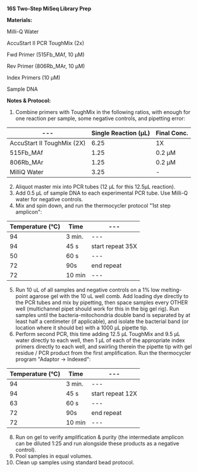 **16S Two-Step MiSeq Library Prep**

**Materials:**

Milli-Q Water

AccuStart II PCR ToughMix (2x)

Fwd Primer (515Fb\_MAf, 10 µM)

Rev Primer (806Rb\_MAr, 10 µM)

Index Primers (10 µM)

Sample DNA

**Notes &amp; Protocol:**

1. Combine primers with ToughMix in the following ratios, with enough for one reaction per sample, some negative controls, and pipetting error:

| --- | Single Reaction (µL) | Final Conc. |
| --- | --- | --- |
| AccuStart II ToughMix (2X) | 6.25 | 1X |
| 515Fb\_MAf | 1.25 | 0.2 μM |
| 806Rb\_MAr | 1.25 | 0.2 μM |
| MilliQ Water | 3.25 | - |

2. Aliquot master mix into PCR tubes (12 µL for this 12.5µL reaction).
3. Add 0.5 µL of sample DNA to each experimental PCR tube. Use Milli-Q water for negative controls.
4. Mix and spin down, and run the thermocycler protocol "1st step amplicon":

| Temperature (°C) | Time | --- |
| --- | --- | --- |
| 94 | 3 min. | --- |
| 94 | 45 s | start repeat 35X |
| 50 | 60 s | --- |
| 72 | 90s | end repeat |
| 72 | 10 min | --- |

5. Run 10 uL of all samples and negative controls on a 1% low melting-point agarose gel with the 10 uL well comb. Add loading dye directly to the PCR tubes and mix by pipetting, then space samples every OTHER well (multichannel pipet should work for this in the big gel rig). Run samples until the bacteria-mitochondria double band is separated by at least half a centimeter (if applicable), and isolate the bacterial band (or location where it should be) with a 1000 µL pipette tip.
7. Perform second PCR, this time adding 12.5 µL ToughMix and 9.5 µL water directly to each well, then 1 µL of each of the appropriate index primers directly to each well, and swirling therein the pipette tip with gel residue / PCR product from the first amplification. Run the thermocycler program "Adaptor -> Indexed":

| Temperature (°C) | Time | --- |
| --- | --- | --- |
| 94 | 3 min. | --- |
| 94 | 45 s | start repeat 12X |
| 63 | 60 s | --- |
| 72 | 90s | end repeat |
| 72 | 10 min | --- |

8. Run on gel to verify amplification &amp; purity (the intermediate amplicon can be diluted 1:25 and run alongside these products as a negative control).
9. Pool samples in equal volumes.
10. Clean up samples using standard bead protocol.
